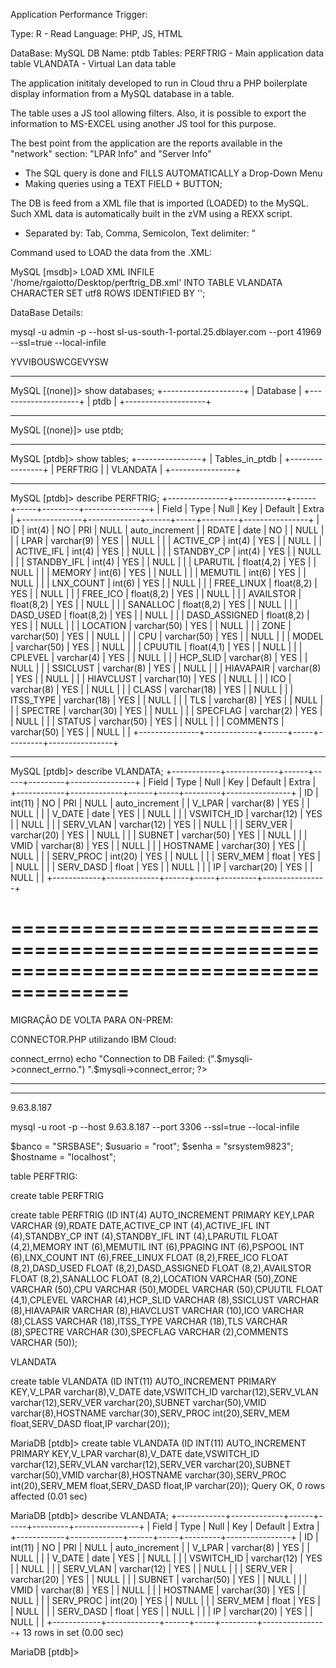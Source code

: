 Application Performance Trigger:

Type: R - Read
Language: PHP, JS, HTML

DataBase: MySQL
DB Name: ptdb
Tables:
PERFTRIG - Main application data table
VLANDATA - Virtual Lan data table


The application inititaly developed to run in Cloud thru a PHP boilerplate display information from a MySQL database in a table.

The table uses a JS tool allowing filters. Also, it is possible to export the information to MS-EXCEL using another JS tool for this purpose.

The best point from the application are the reports available in the "network" section: "LPAR Info" and "Server Info"

- The SQL query is done and FILLS AUTOMATICALLY a Drop-Down Menu
- Making queries using a TEXT FIELD + BUTTON;


The DB is feed from a XML file that is imported (LOADED) to the MySQL. Such XML data is automatically built in the zVM using a REXX script.

- Separated by:
Tab, Comma, Semicolon, Text delimiter: "

Command used to LOAD the data from the .XML:

MySQL [msdb]> LOAD XML INFILE '/home/rgaiotto/Desktop/perftrig_DB.xml' INTO TABLE VLANDATA CHARACTER SET utf8 ROWS IDENTIFIED BY '<SYSTEM>';




DataBase Details:

mysql -u admin -p --host sl-us-south-1-portal.25.dblayer.com --port 41969 --ssl=true --local-infile

YVVIBOUSWCGEVYSW

--------------------------------------

MySQL [(none)]> show databases;
+--------------------+
| Database           |
+--------------------+
| ptdb               |
+--------------------+

--------------------------------------

MySQL [(none)]> use ptdb;

--------------------------------------

MySQL [ptdb]> show tables;
+----------------+
| Tables_in_ptdb |
+----------------+
| PERFTRIG       |
| VLANDATA       |
+----------------+

--------------------------------------


MySQL [ptdb]> describe PERFTRIG;
+---------------+-------------+------+-----+---------+----------------+
| Field         | Type        | Null | Key | Default | Extra          |
+---------------+-------------+------+-----+---------+----------------+
| ID            | int(4)      | NO   | PRI | NULL    | auto_increment |
| RDATE         | date        | NO   |     | NULL    |                |
| LPAR          | varchar(9)  | YES  |     | NULL    |                |
| ACTIVE_CP     | int(4)      | YES  |     | NULL    |                |
| ACTIVE_IFL    | int(4)      | YES  |     | NULL    |                |
| STANDBY_CP    | int(4)      | YES  |     | NULL    |                |
| STANDBY_IFL   | int(4)      | YES  |     | NULL    |                |
| LPARUTIL      | float(4,2)  | YES  |     | NULL    |                |
| MEMORY        | int(6)      | YES  |     | NULL    |                |
| MEMUTIL       | int(6)      | YES  |     | NULL    |                |
| LNX_COUNT     | int(6)      | YES  |     | NULL    |                |
| FREE_LINUX    | float(8,2)  | YES  |     | NULL    |                |
| FREE_ICO      | float(8,2)  | YES  |     | NULL    |                |
| AVAILSTOR     | float(8,2)  | YES  |     | NULL    |                |
| SANALLOC      | float(8,2)  | YES  |     | NULL    |                |
| DASD_USED     | float(8,2)  | YES  |     | NULL    |                |
| DASD_ASSIGNED | float(8,2)  | YES  |     | NULL    |                |
| LOCATION      | varchar(50) | YES  |     | NULL    |                |
| ZONE          | varchar(50) | YES  |     | NULL    |                |
| CPU           | varchar(50) | YES  |     | NULL    |                |
| MODEL         | varchar(50) | YES  |     | NULL    |                |
| CPUUTIL       | float(4,1)  | YES  |     | NULL    |                |
| CPLEVEL       | varchar(4)  | YES  |     | NULL    |                |
| HCP_SLID      | varchar(8)  | YES  |     | NULL    |                |
| SSICLUST      | varchar(8)  | YES  |     | NULL    |                |
| HIAVAPAIR     | varchar(8)  | YES  |     | NULL    |                |
| HIAVCLUST     | varchar(10) | YES  |     | NULL    |                |
| ICO           | varchar(8)  | YES  |     | NULL    |                |
| CLASS         | varchar(18) | YES  |     | NULL    |                |
| ITSS_TYPE     | varchar(18) | YES  |     | NULL    |                |
| TLS           | varchar(8)  | YES  |     | NULL    |                |
| SPECTRE       | varchar(30) | YES  |     | NULL    |                |
| SPECFLAG      | varchar(2)  | YES  |     | NULL    |                |
| STATUS        | varchar(50) | YES  |     | NULL    |                |
| COMMENTS      | varchar(50) | YES  |     | NULL    |                |
+---------------+-------------+------+-----+---------+----------------+


---------------------------------------------------------------------

MySQL [ptdb]> describe VLANDATA;
+------------+-------------+------+-----+---------+----------------+
| Field      | Type        | Null | Key | Default | Extra          |
+------------+-------------+------+-----+---------+----------------+
| ID         | int(11)     | NO   | PRI | NULL    | auto_increment |
| V_LPAR     | varchar(8)  | YES  |     | NULL    |                |
| V_DATE     | date        | YES  |     | NULL    |                |
| VSWITCH_ID | varchar(12) | YES  |     | NULL    |                |
| SERV_VLAN  | varchar(12) | YES  |     | NULL    |                |
| SERV_VER   | varchar(20) | YES  |     | NULL    |                |
| SUBNET     | varchar(50) | YES  |     | NULL    |                |
| VMID       | varchar(8)  | YES  |     | NULL    |                |
| HOSTNAME   | varchar(30) | YES  |     | NULL    |                |
| SERV_PROC  | int(20)     | YES  |     | NULL    |                |
| SERV_MEM   | float       | YES  |     | NULL    |                |
| SERV_DASD  | float       | YES  |     | NULL    |                |
| IP         | varchar(20) | YES  |     | NULL    |                |
+------------+-------------+------+-----+---------+----------------+




========================================================================================
========================================================================================

MIGRAÇÃO DE VOLTA PARA ON-PREM:


CONNECTOR.PHP utilizando IBM Cloud:

<?php

$host = "sl-us-south-1-portal.25.dblayer.com:41969";
$user = "admin";
$pass = "YVVIBOUSWCGEVYSW";
$database = "ptdb";

$mysqli = new mysqli($host, $user, $pass, $database);

if($mysqli->connect_errno)
        echo "Connection to DB Failed: (".$mysqli->connect_errno.") ".$mysqli->connect_error;

?>



--------------------------------------------

<?php

//END OF AUTHENTICATION CODE

error_reporting( ~E_DEPRECATED & ~E_NOTICE );

define('DBHOST', 'sl-us-south-1-portal.25.dblayer.com:41969');
define('DBUSER', 'admin');
define('DBPASS', 'YVVIBOUSWCGEVYSW');
define('DBNAME', 'ptdb');

$conn = mysqli_connect(DBHOST,DBUSER,DBPASS);
$dbcon = mysqli_select_db($conn, DBNAME);

if ( !$conn ) {
    die("Connection failed : " . mysqli_error());
}

if ( !$dbcon ) {
    die("Database Connection failed : " . mysqli_error());
}

$query   = "SELECT * FROM VLANDATA";
$results = mysqli_query($conn, $query);

?>


-----------------------------------------------


9.63.8.187


mysql -u root -p --host 9.63.8.187 --port 3306 --ssl=true --local-infile



$banco = "SRSBASE";
$usuario = "root";
$senha = "srsystem9823";
$hostname = "localhost";


table PERFTRIG:

create table PERFTRIG 



create table PERFTRIG (ID INT(4) AUTO_INCREMENT PRIMARY KEY,LPAR VARCHAR (9),RDATE DATE,ACTIVE_CP INT (4),ACTIVE_IFL INT (4),STANDBY_CP INT (4),STANDBY_IFL INT (4),LPARUTIL  FLOAT (4,2),MEMORY INT (6),MEMUTIL INT (6),PPAGING INT (6),PSPOOL  INT (6),LNX_COUNT INT (6),FREE_LINUX FLOAT (8,2),FREE_ICO FLOAT (8,2),DASD_USED FLOAT (8,2),DASD_ASSIGNED FLOAT (8,2),AVAILSTOR FLOAT (8,2),SANALLOC FLOAT (8,2),LOCATION VARCHAR (50),ZONE VARCHAR (50),CPU VARCHAR (50),MODEL VARCHAR (50),CPUUTIL FLOAT (4,1),CPLEVEL VARCHAR (4),HCP_SLID VARCHAR (8),SSICLUST VARCHAR (8),HIAVAPAIR VARCHAR (8),HIAVCLUST VARCHAR (10),ICO VARCHAR (8),CLASS VARCHAR (18),ITSS_TYPE VARCHAR (18),TLS VARCHAR (8),SPECTRE VARCHAR (30),SPECFLAG VARCHAR (2),COMMENTS VARCHAR (50));



VLANDATA


create table VLANDATA (ID INT(11) AUTO_INCREMENT PRIMARY KEY,V_LPAR varchar(8),V_DATE date,VSWITCH_ID varchar(12),SERV_VLAN varchar(12),SERV_VER varchar(20),SUBNET varchar(50),VMID varchar(8),HOSTNAME varchar(30),SERV_PROC int(20),SERV_MEM float,SERV_DASD float,IP varchar(20));



MariaDB [ptdb]> create table VLANDATA (ID INT(11) AUTO_INCREMENT PRIMARY KEY,V_LPAR varchar(8),V_DATE date,VSWITCH_ID varchar(12),SERV_VLAN varchar(12),SERV_VER varchar(20),SUBNET varchar(50),VMID varchar(8),HOSTNAME varchar(30),SERV_PROC int(20),SERV_MEM float,SERV_DASD float,IP varchar(20));
Query OK, 0 rows affected (0.01 sec)

MariaDB [ptdb]> describe VLANDATA;
+------------+-------------+------+-----+---------+----------------+
| Field      | Type        | Null | Key | Default | Extra          |
+------------+-------------+------+-----+---------+----------------+
| ID         | int(11)     | NO   | PRI | NULL    | auto_increment |
| V_LPAR     | varchar(8)  | YES  |     | NULL    |                |
| V_DATE     | date        | YES  |     | NULL    |                |
| VSWITCH_ID | varchar(12) | YES  |     | NULL    |                |
| SERV_VLAN  | varchar(12) | YES  |     | NULL    |                |
| SERV_VER   | varchar(20) | YES  |     | NULL    |                |
| SUBNET     | varchar(50) | YES  |     | NULL    |                |
| VMID       | varchar(8)  | YES  |     | NULL    |                |
| HOSTNAME   | varchar(30) | YES  |     | NULL    |                |
| SERV_PROC  | int(20)     | YES  |     | NULL    |                |
| SERV_MEM   | float       | YES  |     | NULL    |                |
| SERV_DASD  | float       | YES  |     | NULL    |                |
| IP         | varchar(20) | YES  |     | NULL    |                |
+------------+-------------+------+-----+---------+----------------+
13 rows in set (0.00 sec)

MariaDB [ptdb]>
